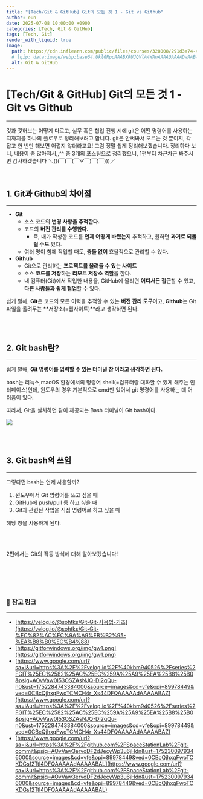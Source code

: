 ```yaml
---
title: "[Tech/Git & GitHub] Git의 모든 것 1 - Git vs Github"
author: eun
date: 2025-07-08 10:00:00 +0900
categories: [Tech, Git & GitHub]
tags: [Tech, Git]
render_with_liquid: true
image:
  path: https://cdn.inflearn.com/public/files/courses/328008/291d3a74-4c8a-434c-b2e3-73112724da17/328284-1.png
  # lqip: data:image/webp;base64,UklGRpoAAABXRUJQVlA4WAoAAAAQAAAADwAABwAAQUxQSDIAAAARL0AmbZurmr57yyIiqE8oiG0bejIYEQTgqiDA9vqnsUSI6H+oAERp2HZ65qP/VIAWAFZQOCBCAAAA8AEAnQEqEAAIAAVAfCWkAALp8sF8rgRgAP7o9FDvMCkMde9PK7euH5M1m6VWoDXf2FkP3BqV0ZYbO6NA/VFIAAAA
  alt: Git & GitHub
---
```



# [Tech/Git & GitHub] Git의 모든 것 1 - Git vs Github

---

깃과 깃허브는 어떻게 다르고, 실무 혹은 협업 진행 시에 git은 어떤 명령어를 사용하는지까지를 하나의 플로우로 정리해보려고 합니다. git은 안써봐서 모르는 것 뿐이지, 각 잡고 한 번만 해보면 어렵지 않더라고요! 그럼 정말 쉽게 정리해보겠습니다. 정리하다 보니, 내용이 좀 많아져서,,^^ 총 3개의 포스팅으로 정리했으니, 1편부터 차근차근 봐주시면 감사하겠습니다 ＼(((￣(￣(￣▽￣)￣)￣)))／

<br>

## 1. Git과 Github의 차이점

---

- **Git**
    - 소스 코드의 **변경 사항을 추적한다.**
    - 코드의 **버전 관리를 수행한다.**
        - 즉, 내가 작성한 코드를 **언제 어떻게 바꿨는지** 추적하고, 원하면 **과거로 되돌릴 수도** 있다.
    - 여러 명이 함께 작업할 때도, **충돌 없이** 효율적으로 관리할 수 있다.
- **Github**
    - Git으로 관리하는 **프로젝트를 올려둘 수 있는** **사이트**
    - 소스 **코드를 저장**하는 **리모트 저장소 역할**을 한다.
    - 내 컴퓨터(Git)에서 작업한 내용을, GitHub에 올리면 **어디서든 접근**할 수 있고, **다른 사람들과 쉽게 협업**할 수 있다.

쉽게 말해, **Git**은 코드의 모든 이력을 추적할 수 있는 **버전 관리 도구**이고, **Github**는 Git 파일을 올려두는 **저장소(=웹사이트)**라고 생각하면 된다.

<br><br>

## 2. Git bash란?

---

쉽게 말해, **Git 명령어를 입력할 수 있는 터미널 창 이라고 생각하면 된다.**

bash는 리눅스,macOS 환경에서의 명령어 shell(=컴퓨터랑 대화할 수 있게 해주는 인터페이스)인데, 윈도우의 경우 기본적으로 cmd만 있어서 git 명령어를 사용하는 데 어려움이 있다. 

따라서, Git을 설치하면 같이 제공되는 Bash 터미널이 Git bash이다.

![](https://gitforwindows.org/img/gw1.png)

<br><br>

## 3. Git bash의 쓰임

---

그렇다면 bash는 언제 사용할까?

1. 윈도우에서 Git 명령어를 쓰고 싶을 때
2. GitHub에 push/pull 등 하고 싶을 때
3. Git과 관련된 작업을 직접 명령어로 하고 싶을 때

해당 창을 사용하게 된다.

<br><br>

2편에서는 Git의 작동 방식에 대해 알아보겠습니다!

<br><br><br><br>

### 🔗 참고 링크

---

- [https://velog.io/@sohtks/Git-Git-사용법-기초](https://velog.io/@sohtks/Git-Git-%EC%82%AC%EC%9A%A9%EB%B2%95-%EA%B8%B0%EC%B4%88)
- [https://gitforwindows.org/img/gw1.png](https://gitforwindows.org/img/gw1.png)
- [https://www.google.com/url?sa=i&url=https%3A%2F%2Fvelog.io%2F%40kbm940526%2Fseries%2FGIT%25EC%2582%25AC%25EC%259A%25A9%25EA%25B8%25B0&psig=AOvVaw0I53OSZAsNJQ-Dl2qQu-n0&ust=1752284743384000&source=images&cd=vfe&opi=89978449&ved=0CBcQjhxqFwoTCMCH4r_Xs44DFQAAAAAdAAAAABAZ](https://www.google.com/url?sa=i&url=https%3A%2F%2Fvelog.io%2F%40kbm940526%2Fseries%2FGIT%25EC%2582%25AC%25EC%259A%25A9%25EA%25B8%25B0&psig=AOvVaw0I53OSZAsNJQ-Dl2qQu-n0&ust=1752284743384000&source=images&cd=vfe&opi=89978449&ved=0CBcQjhxqFwoTCMCH4r_Xs44DFQAAAAAdAAAAABAZ)
- [https://www.google.com/url?sa=i&url=https%3A%2F%2Fgithub.com%2FSpaceStationLab%2Fgit-commit&psig=AOvVaw3ervoDF2dJecyWp3u6jHdn&ust=1752300979346000&source=images&cd=vfe&opi=89978449&ved=0CBcQjhxqFwoTCKDGsf2TtI4DFQAAAAAdAAAAABAL](https://www.google.com/url?sa=i&url=https%3A%2F%2Fgithub.com%2FSpaceStationLab%2Fgit-commit&psig=AOvVaw3ervoDF2dJecyWp3u6jHdn&ust=1752300979346000&source=images&cd=vfe&opi=89978449&ved=0CBcQjhxqFwoTCKDGsf2TtI4DFQAAAAAdAAAAABAL)